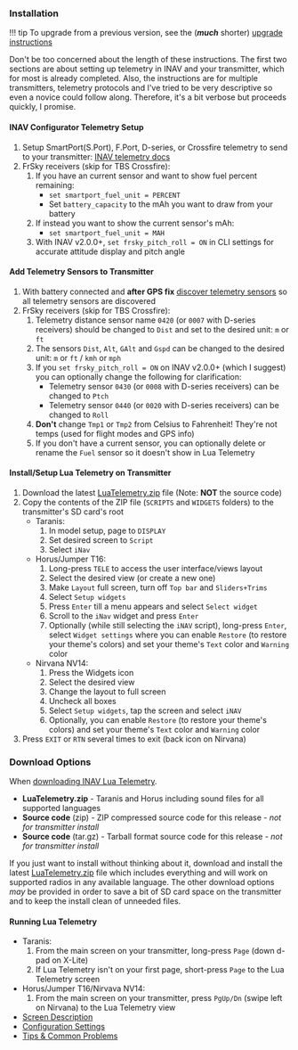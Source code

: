 ### Installation

!!! tip
    To upgrade from a previous version, see the (_**much**_ shorter) [upgrade instructions](../Upgrade)

Don't be too concerned about the length of these instructions. The first two sections are about setting up telemetry in INAV and your transmitter, which for most is already completed.  Also, the instructions are for multiple transmitters, telemetry protocols and I've tried to be very descriptive so even a novice could follow along. Therefore, it's a bit verbose but proceeds quickly, I promise.

#### INAV Configurator Telemetry Setup

1. Setup SmartPort(S.Port), F.Port, D-series, or Crossfire telemetry to send to your transmitter: [INAV telemetry docs](https://github.com/iNavFlight/inav/master/docs/Telemetry.md)
1. FrSky receivers (skip for TBS Crossfire):
    1. If you have an current sensor and want to show fuel percent remaining:
        * `set smartport_fuel_unit = PERCENT`
        * Set `battery_capacity` to the mAh you want to draw from your battery
    1. If instead you want to show the current sensor's mAh:
        * `set smartport_fuel_unit = MAH`
    1. With INAV v2.0.0+, `set frsky_pitch_roll = ON` in CLI settings for accurate attitude display and pitch angle

#### Add Telemetry Sensors to Transmitter

1. With battery connected and **after GPS fix** [discover telemetry sensors](https://www.youtube.com/watch?v=n09q26Gh858) so all telemetry sensors are discovered
1. FrSky receivers (skip for TBS Crossfire):
    1. Telemetry distance sensor name `0420` (or `0007` with D-series receivers) should be changed to `Dist` and set to the desired unit: `m` or `ft`
    1. The sensors `Dist`, `Alt`, `GAlt` and `Gspd` can be changed to the desired unit: `m` or `ft` / `kmh` or `mph`
    1. If you `set frsky_pitch_roll = ON` on INAV v2.0.0+ (which I suggest) you can optionally change the following for clarification:
        * Telemetry sensor `0430` (or `0008` with D-series receivers) can be changed to `Ptch`
        * Telemetry sensor `0440` (or `0020` with D-series receivers) can be changed to `Roll`
    1. **Don't** change `Tmp1` or `Tmp2` from Celsius to Fahrenheit! They're not temps (used for flight modes and GPS info)
    1. If you don't have a current sensor, you can optionally delete or rename the `Fuel` sensor so it doesn't show in Lua Telemetry

#### Install/Setup Lua Telemetry on Transmitter

1. Download the latest [LuaTelemetry.zip](https://github.com/iNavFlight/OpenTX-Telemetry-Widget/releases/latest) file (Note: **NOT** the source code)
1. Copy the contents of the ZIP file (`SCRIPTS` and `WIDGETS` folders) to the transmitter's SD card's root
    * Taranis:
        1. In model setup, page to `DISPLAY`
        1. Set desired screen to `Script`
        1. Select `iNav`
    * Horus/Jumper T16:
        1. Long-press `TELE` to access the user interface/views layout
        1. Select the desired view (or create a new one)
        1. Make `Layout` full screen, turn off `Top bar` and `Sliders+Trims`
        1. Select `Setup widgets`
        1. Press `Enter` till a menu appears and select `Select widget`
        1. Scroll to the `iNav` widget and press `Enter`
        1. Optionally (while still selecting the `iNAV` script), long-press `Enter`, select `Widget settings` where you can enable `Restore` (to restore your theme's colors) and set your theme's `Text` color and `Warning` color
    * Nirvana NV14:
        1. Press the Widgets icon
        1. Select the desired view
        1. Change the layout to full screen
        1. Uncheck all boxes
        1. Select `Setup widgets`, tap the screen and select `iNAV`
        1. Optionally, you can enable `Restore` (to restore your theme's colors) and set your theme's `Text` color and `Warning` color
1. Press `EXIT` or `RTN` several times to exit (back icon on Nirvana)

### Download Options
When [downloading INAV Lua Telemetry](https://github.com/iNavFlight/OpenTX-Telemetry-Widget/releases/latest).

* **LuaTelemetry.zip** - Taranis and Horus including sound files for all supported languages
* **Source code** (zip) - ZIP compressed source code for this release - *not for transmitter install*
* **Source code** (tar.gz) - Tarball format source code for this release - *not for transmitter install*

If you just want to install without thinking about it, download and install the latest [LuaTelemetry.zip](https://github.com/iNavFlight/OpenTX-Telemetry-Widget/releases/latest) file which includes everything and will work on supported radios in any available language. The other download options *may* be provided in order to save a bit of SD card space on the transmitter and to keep the install clean of unneeded files.


#### Running Lua Telemetry

* Taranis:
    1. From the main screen on your transmitter, long-press `Page` (down d-pad on X-Lite)
    1. If Lua Telemetry isn't on your first page, short-press `Page` to the Lua Telemetry screen
* Horus/Jumper T16/Nirvava NV14:
    1. From the main screen on your transmitter, press `PgUp/Dn` (swipe left on Nirvana) to the Lua Telemetry view
* [Screen Description](../Screen-Description)
* [Configuration Settings](../Configuration-Settings)
* [Tips & Common Problems](../Tips-&-Common-Problems)
